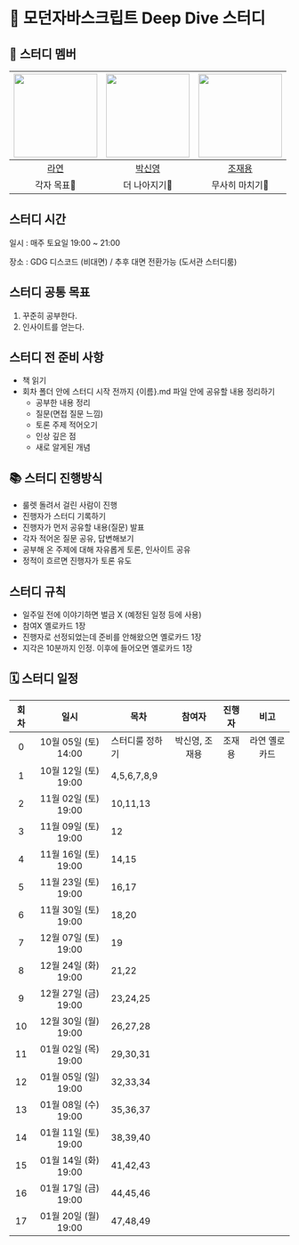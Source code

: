 # 💙 모던자바스크립트 Deep Dive 스터디

## 🐥 스터디 멤버

| <img src="https://avatars.githubusercontent.com/u/86452280?v=4" width="150" height="150"/> |                                      <img src="https://avatars.githubusercontent.com/u/92427132?v=4" width="150" height="150"/> |                                      <img src="https://avatars.githubusercontent.com/u/66457807?v=4" width="150" height="150"/> |
|:------------------:|:---------------------------:|:---------------------------:|
|[라연](https://github.com/Youn-Rha)|[박신영](https://github.com/parknew0)|[조재용](https://github.com/WithJo)|
|각자 목표🤔|더 나아지기🧐|무사히 마치기🤯|


## 스터디 시간

일시 : 매주 토요일 19:00 ~ 21:00

장소 : GDG 디스코드 (비대면) / 추후 대면 전환가능 (도서관 스터디룸)

## 스터디 공통 목표

1. 꾸준히 공부한다.
2. 인사이트를 얻는다.

## 스터디 전 준비 사항

- 책 읽기
- 회차 폴더 안에 스터디 시작 전까지 {이름}.md 파일 안에 공유할 내용 정리하기
  - 공부한 내용 정리
  - 질문(면접 질문 느낌)
  - 토론 주제 적어오기
  - 인상 깊은 점
  - 새로 알게된 개념

## 📚 스터디 진행방식

- 룰렛 돌려서 걸린 사람이 진행
- 진행자가 스터디 기록하기
- 진행자가 먼저 공유할 내용(질문) 발표
- 각자 적어온 질문 공유, 답변해보기
- 공부해 온 주제에 대해 자유롭게 토론, 인사이트 공유
- 정적이 흐르면 진행자가 토론 유도

## 스터디 규칙

- 일주일 전에 이야기하면 벌금 X (예정된 일정 등에 사용)
- 참여X 옐로카드 1장
- 진행자로 선정되었는데 준비를 안해왔으면 옐로카드 1장
- 지각은 10분까지 인정. 이후에 들어오면 옐로카드 1장

## 🗓 스터디 일정

| 회차  | 일시                 | 목차                 | 참여자                | 진행자            | 비고                       |
|:----:|:-------------------:|--------------------|:-------------------:|:---------------:|:-----------------------:|
| 0    | 10월 05일 (토) 14:00 | 스터디룰 정하기          | 박신영, 조재용          | 조재용           | 라연 옐로카드               |
| 1    | 10월 12일 (토) 19:00 | 4,5,6,7,8,9          |                     |                 |                         |
| 2    | 11월 02일 (토) 19:00 | 10,11,13             |                     |                 |                         |
| 3    | 11월 09일 (토) 19:00 | 12                   |                     |                 |                         |
| 4    | 11월 16일 (토) 19:00 | 14,15                |                     |                 |                         |
| 5    | 11월 23일 (토) 19:00 | 16,17                |                     |                 |                         |
| 6    | 11월 30일 (토) 19:00 | 18,20                |                     |                 |                         |
| 7    | 12월 07일 (토) 19:00 | 19                   |                     |                 |                         |
| 8    | 12월 24일 (화) 19:00 | 21,22                |                     |                 |                         |
| 9    | 12월 27일 (금) 19:00 | 23,24,25             |                     |                 |                         |
| 10   | 12월 30일 (월) 19:00 | 26,27,28             |                     |                 |                         |
| 11   | 01월 02일 (목) 19:00 | 29,30,31             |                     |                 |                         |
| 12   | 01월 05일 (일) 19:00 | 32,33,34             |                     |                 |                         |
| 13   | 01월 08일 (수) 19:00 | 35,36,37             |                     |                 |                         |
| 14   | 01월 11일 (토) 19:00 | 38,39,40             |                     |                 |                         |
| 15   | 01월 14일 (화) 19:00 | 41,42,43             |                     |                 |                         |
| 16   | 01월 17일 (금) 19:00 | 44,45,46             |                     |                 |                         |
| 17   | 01월 20일 (월) 19:00 | 47,48,49             |                     |                 |                         |


